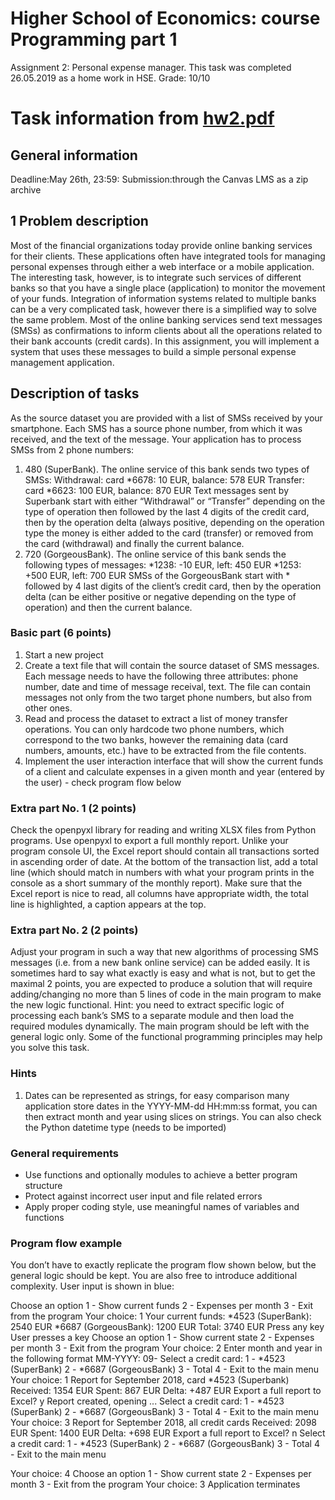 # Higher School of Economics: course Programming part 1
Assignment 2: Personal expense manager. This task was completed 26.05.2019 as a home work in HSE. Grade: 10/10

# Task information from [hw2.pdf](https://github.com/zvezdin-g/hse-hw2-personal-expense-manager/blob/master/hw2.pdf)
## General information

Deadline:May 26th, 23:59:
Submission:through the Canvas LMS as a zip archive

## 1 Problem description

Most of the financial organizations today provide online banking services for their clients. These
applications often have integrated tools for managing personal expenses through either a web interface or a
mobile application.
The interesting task, however, is to integrate such services of different banks so that you have a single place
(application) to monitor the movement of your funds. Integration of information systems related to
multiple banks can be a very complicated task, however there is a simplified way to solve the same
problem. Most of the online banking services send text messages (SMSs) as confirmations to inform clients
about all the operations related to their bank accounts (credit cards). In this assignment, you will
implement a system that uses these messages to build a simple personal expense management application.

## Description of tasks

As the source dataset you are provided with a list of SMSs received by your smartphone. Each SMS has a
source phone number, from which it was received, and the text of the message. Your application has to
process SMSs from 2 phone numbers:

1. 480 (SuperBank). The online service of this bank sends two types of SMSs:
    Withdrawal: card *6678: 10 EUR, balance: 578 EUR
    Transfer: card *6623: 100 EUR, balance: 870 EUR
    Text messages sent by Superbank start with either “Withdrawal” or “Transfer” depending on the
    type of operation then followed by the last 4 digits of the credit card, then by the operation delta
    (always positive, depending on the operation type the money is either added to the card (transfer) or
    removed from the card (withdrawal) and finally the current balance.
2. 720 (GorgeousBank). The online service of this bank sends the following types of messages:
    *1238: -10 EUR, left: 450 EUR
    *1253: +500 EUR, left: 700 EUR
    SMSs of the GorgeousBank start with * followed by 4 last digits of the client’s credit card, then by
    the operation delta (can be either positive or negative depending on the type of operation) and then
    the current balance.

### Basic part (6 points)

1. Start a new project
2. Create a text file that will contain the source dataset of SMS messages. Each message needs to have
    the following three attributes: phone number, date and time of message receival, text. The file can
    contain messages not only from the two target phone numbers, but also from other ones.
3. Read and process the dataset to extract a list of money transfer operations. You can only hardcode
    two phone numbers, which correspond to the two banks, however the remaining data (card numbers,
    amounts, etc.) have to be extracted from the file contents.
4. Implement the user interaction interface that will show the current funds of a client and calculate
    expenses in a given month and year (entered by the user) - check program flow below


### Extra part No. 1 (2 points)

Check the openpyxl library for reading and writing XLSX files from Python programs. Use openpyxl to
export a full monthly report. Unlike your program console UI, the Excel report should contain all
transactions sorted in ascending order of date. At the bottom of the transaction list, add a total line
(which should match in numbers with what your program prints in the console as a short summary of the
monthly report). Make sure that the Excel report is nice to read, all columns have appropriate width, the
total line is highlighted, a caption appears at the top.

### Extra part No. 2 (2 points)

Adjust your program in such a way that new algorithms of processing SMS messages (i.e. from a new bank
online service) can be added easily.
It is sometimes hard to say what exactly is easy and what is not, but to get the maximal 2 points, you are
expected to produce a solution that will require adding/changing no more than 5 lines of code in the main
program to make the new logic functional.
Hint: you need to extract specific logic of processing each bank’s SMS to a separate module and then load
the required modules dynamically. The main program should be left with the general logic only. Some of
the functional programming principles may help you solve this task.

### Hints

1. Dates can be represented as strings, for easy comparison many application store dates in the
    YYYY-MM-dd HH:mm:ss format, you can then extract month and year using slices on strings. You
    can also check the Python datetime type (needs to be imported)

### General requirements

- Use functions and optionally modules to achieve a better program structure
- Protect against incorrect user input and file related errors
- Apply proper coding style, use meaningful names of variables and functions


### Program flow example

You don’t have to exactly replicate the program flow shown below, but the general logic should be kept.
You are also free to introduce additional complexity.
User input is shown in blue:

Choose an option
1 - Show current funds
2 - Expenses per month
3 - Exit from the program
Your choice: 1
Your current funds:
*4523 (SuperBank): 2540 EUR
*6687 (GorgeousBank): 1200 EUR
Total: 3740 EUR
Press any key
User presses a key
Choose an option
1 - Show current state
2 - Expenses per month
3 - Exit from the program
Your choice: 2
Enter month and year in the following format MM-YYYY:
09-
Select a credit card:
1 - *4523 (SuperBank)
2 - *6687 (GorgeousBank)
3 - Total
4 - Exit to the main menu
Your choice: 1
Report for September 2018, card *4523 (Superbank)
Received: 1354 EUR
Spent: 867 EUR
Delta: +487 EUR
Export a full report to Excel? y
Report created, opening ...
Select a credit card:
1 - *4523 (SuperBank)
2 - *6687 (GorgeousBank)
3 - Total
4 - Exit to the main menu
Your choice: 3
Report for September 2018, all credit cards
Received: 2098 EUR
Spent: 1400 EUR
Delta: +698 EUR
Export a full report to Excel? n
Select a credit card:
1 - *4523 (SuperBank)
2 - *6687 (GorgeousBank)
3 - Total
4 - Exit to the main menu


Your choice: 4
Choose an option
1 - Show current state
2 - Expenses per month
3 - Exit from the program
Your choice: 3
Application terminates


